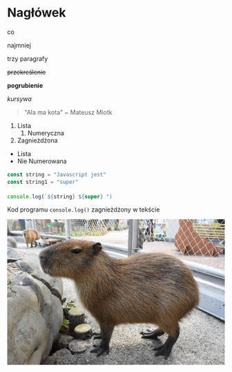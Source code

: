 # Nagłówek

co

najmniej

trzy paragrafy

~~przekreślenie~~

**pogrubienie**

_kursywa_

> "Ala ma kota" ~ Mateusz Miotk

1. Lista
   1. Numeryczna
2. Zagnieżdżona

- Lista
- Nie Numerowana

```javascript
const string = "Javascript jest"
const string1 = "super"

console.log(`${string} ${super} ")

```

Kod programu `console.log()` zagnieżdżony w tekście

![](./img/kapibara.jpg)
